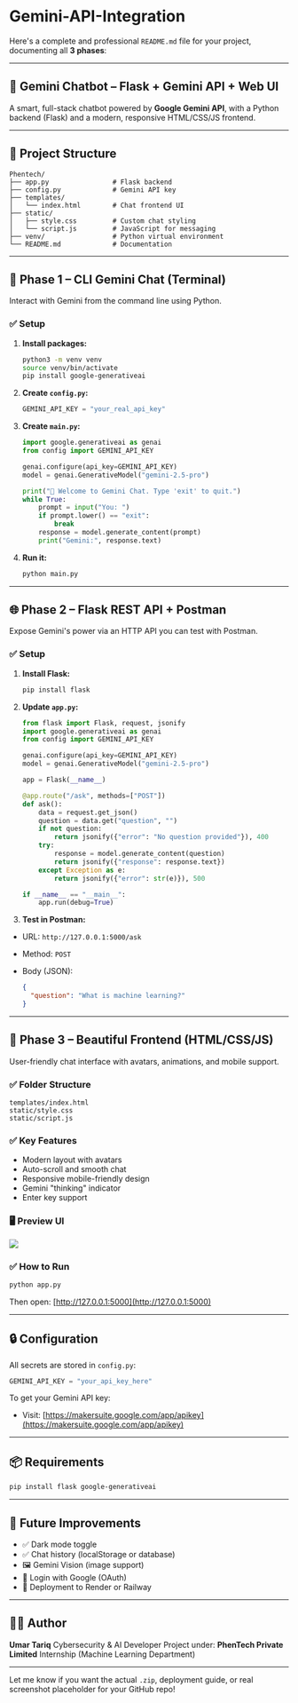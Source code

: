 # Gemini-API-Integration

Here's a complete and professional `README.md` file for your project, documenting all **3 phases**:

---

## 🧬 Gemini Chatbot – Flask + Gemini API + Web UI

A smart, full-stack chatbot powered by **Google Gemini API**, with a Python backend (Flask) and a modern, responsive HTML/CSS/JS frontend.

---

## 📂 Project Structure

```
Phentech/
├── app.py                # Flask backend
├── config.py             # Gemini API key
├── templates/
│   └── index.html        # Chat frontend UI
├── static/
│   ├── style.css         # Custom chat styling
│   └── script.js         # JavaScript for messaging
├── venv/                 # Python virtual environment
└── README.md             # Documentation
```

---

## 🚀 Phase 1 – CLI Gemini Chat (Terminal)

Interact with Gemini from the command line using Python.

### ✅ Setup

1. **Install packages:**

   ```bash
   python3 -m venv venv
   source venv/bin/activate
   pip install google-generativeai
   ```

2. **Create `config.py`:**

   ```python
   GEMINI_API_KEY = "your_real_api_key"
   ```

3. **Create `main.py`:**

   ```python
   import google.generativeai as genai
   from config import GEMINI_API_KEY

   genai.configure(api_key=GEMINI_API_KEY)
   model = genai.GenerativeModel("gemini-2.5-pro")

   print("🧬 Welcome to Gemini Chat. Type 'exit' to quit.")
   while True:
       prompt = input("You: ")
       if prompt.lower() == "exit":
           break
       response = model.generate_content(prompt)
       print("Gemini:", response.text)
   ```

4. **Run it:**

   ```bash
   python main.py
   ```

---

## 🌐 Phase 2 – Flask REST API + Postman

Expose Gemini's power via an HTTP API you can test with Postman.

### ✅ Setup

1. **Install Flask:**

   ```bash
   pip install flask
   ```

2. **Update `app.py`:**

   ```python
   from flask import Flask, request, jsonify
   import google.generativeai as genai
   from config import GEMINI_API_KEY

   genai.configure(api_key=GEMINI_API_KEY)
   model = genai.GenerativeModel("gemini-2.5-pro")

   app = Flask(__name__)

   @app.route("/ask", methods=["POST"])
   def ask():
       data = request.get_json()
       question = data.get("question", "")
       if not question:
           return jsonify({"error": "No question provided"}), 400
       try:
           response = model.generate_content(question)
           return jsonify({"response": response.text})
       except Exception as e:
           return jsonify({"error": str(e)}), 500

   if __name__ == "__main__":
       app.run(debug=True)
   ```

3. **Test in Postman:**

* URL: `http://127.0.0.1:5000/ask`
* Method: `POST`
* Body (JSON):

  ```json
  {
    "question": "What is machine learning?"
  }
  ```

---

## 💬 Phase 3 – Beautiful Frontend (HTML/CSS/JS)

User-friendly chat interface with avatars, animations, and mobile support.

### ✅ Folder Structure

```
templates/index.html
static/style.css
static/script.js
```

### ✅ Key Features

* Modern layout with avatars
* Auto-scroll and smooth chat
* Responsive mobile-friendly design
* Gemini "thinking" indicator
* Enter key support

### 🖥️ Preview UI

![](https://user-images.githubusercontent.com/placeholder/mockup.png) <!-- You can replace with actual screenshot -->

### ✅ How to Run

```bash
python app.py
```

Then open: [http://127.0.0.1:5000](http://127.0.0.1:5000)

---

## 🔒 Configuration

All secrets are stored in `config.py`:

```python
GEMINI_API_KEY = "your_api_key_here"
```

To get your Gemini API key:

* Visit: [https://makersuite.google.com/app/apikey](https://makersuite.google.com/app/apikey)

---

## 📦 Requirements

```bash
pip install flask google-generativeai
```

---

## 🧠 Future Improvements

* ✅ Dark mode toggle
* ✅ Chat history (localStorage or database)
* 🖼️ Gemini Vision (image support)
* 🔐 Login with Google (OAuth)
* 🚀 Deployment to Render or Railway

---

## 👨‍💻 Author

**Umar Tariq**
Cybersecurity & AI Developer
Project under: **PhenTech Private Limited** Internship (Machine Learning Department)

---

Let me know if you want the actual `.zip`, deployment guide, or real screenshot placeholder for your GitHub repo!
